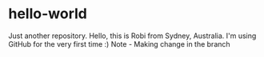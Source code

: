 # hello-world
Just another repository.
Hello, this is Robi from Sydney, Australia. I'm using GitHub for the very first time :)
Note - Making change in the branch
